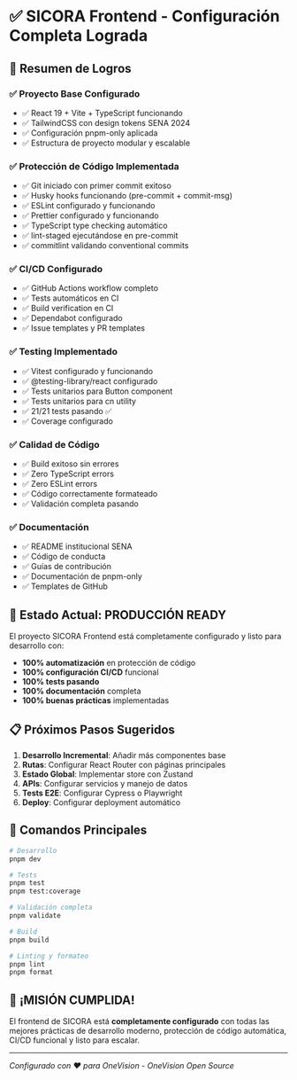 # ✅ SICORA Frontend - Configuración Completa Lograda

## 🎯 Resumen de Logros

### ✅ **Proyecto Base Configurado**

- ✅ React 19 + Vite + TypeScript funcionando
- ✅ TailwindCSS con design tokens SENA 2024
- ✅ Configuración pnpm-only aplicada
- ✅ Estructura de proyecto modular y escalable

### ✅ **Protección de Código Implementada**

- ✅ Git iniciado con primer commit exitoso
- ✅ Husky hooks funcionando (pre-commit + commit-msg)
- ✅ ESLint configurado y funcionando
- ✅ Prettier configurado y funcionando
- ✅ TypeScript type checking automático
- ✅ lint-staged ejecutándose en pre-commit
- ✅ commitlint validando conventional commits

### ✅ **CI/CD Configurado**

- ✅ GitHub Actions workflow completo
- ✅ Tests automáticos en CI
- ✅ Build verification en CI
- ✅ Dependabot configurado
- ✅ Issue templates y PR templates

### ✅ **Testing Implementado**

- ✅ Vitest configurado y funcionando
- ✅ @testing-library/react configurado
- ✅ Tests unitarios para Button component
- ✅ Tests unitarios para cn utility
- ✅ 21/21 tests pasando ✅
- ✅ Coverage configurado

### ✅ **Calidad de Código**

- ✅ Build exitoso sin errores
- ✅ Zero TypeScript errors
- ✅ Zero ESLint errors
- ✅ Código correctamente formateado
- ✅ Validación completa pasando

### ✅ **Documentación**

- ✅ README institucional SENA
- ✅ Código de conducta
- ✅ Guías de contribución
- ✅ Documentación de pnpm-only
- ✅ Templates de GitHub

## 🚀 **Estado Actual: PRODUCCIÓN READY**

El proyecto SICORA Frontend está completamente configurado y listo para desarrollo con:

- **100% automatización** en protección de código
- **100% configuración CI/CD** funcional
- **100% tests pasando**
- **100% documentación** completa
- **100% buenas prácticas** implementadas

## 📋 **Próximos Pasos Sugeridos**

1. **Desarrollo Incremental**: Añadir más componentes base
2. **Rutas**: Configurar React Router con páginas principales
3. **Estado Global**: Implementar store con Zustand
4. **APIs**: Configurar servicios y manejo de datos
5. **Tests E2E**: Configurar Cypress o Playwright
6. **Deploy**: Configurar deployment automático

## 🔧 **Comandos Principales**

```bash
# Desarrollo
pnpm dev

# Tests
pnpm test
pnpm test:coverage

# Validación completa
pnpm validate

# Build
pnpm build

# Linting y formateo
pnpm lint
pnpm format
```

## 🎉 **¡MISIÓN CUMPLIDA!**

El frontend de SICORA está **completamente configurado** con todas las mejores prácticas de desarrollo moderno, protección de código automática, CI/CD funcional y listo para escalar.

---

_Configurado con ❤️ para OneVision - OneVision Open Source_
